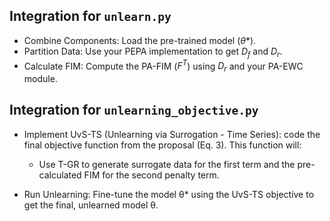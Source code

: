 ## Integration for `unlearn.py`
- Combine Components: Load the pre-trained model ($θ*$).
- Partition Data: Use your PEPA implementation to get $D_f$ and $D_r$.
- Calculate FIM: Compute the PA-FIM ($F^T$) using $D_r$ and your PA-EWC module.

## Integration for `unlearning_objective.py`
- Implement UvS-TS (Unlearning via Surrogation - Time Series): code the final objective function from the proposal (Eq. 3). This function will:
    + Use T-GR to generate surrogate data for the first term and the pre-calculated FIM for the second penalty term.

- Run Unlearning: Fine-tune the model θ* using the UvS-TS objective to get the final, unlearned model θ.